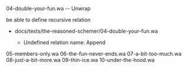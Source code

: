 04-double-your-fun.wa -- Unwrap

be able to define recursive relation

- docs/tests/the-reasoned-schemer/04-double-your-fun.wa

  - Undefined relation name: Append

05-members-only.wa
06-the-fun-never-ends.wa
07-a-bit-too-much.wa
08-just-a-bit-more.wa
09-thin-ice.wa
10-under-the-hood.wa

